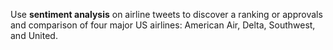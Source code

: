 Use <b>sentiment analysis</b> on airline tweets to discover a ranking or approvals and comparison of four major US airlines: American Air, Delta, Southwest, and United.
